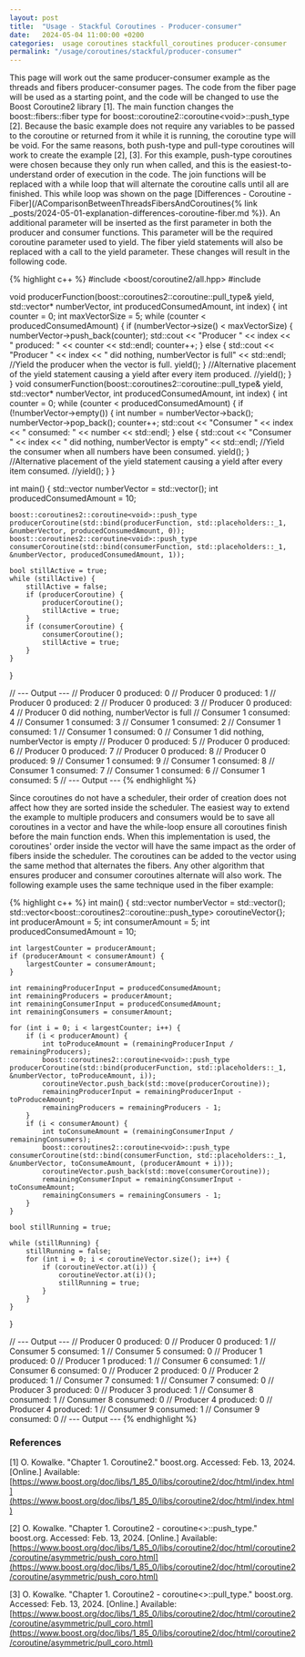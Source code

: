 ```yaml
---
layout: post
title:  "Usage - Stackful Coroutines - Producer-consumer"
date:   2024-05-04 11:00:00 +0200
categories:  usage coroutines stackfull_coroutines producer-consumer
permalink: "/usage/coroutines/stackful/producer-consumer"
---
```

This page will work out the same producer-consumer example as the threads and fibers producer-consumer pages.
The code from the fiber page will be used as a starting point, and the code will be changed to use the Boost Coroutine2 library [1].
The main function changes the boost::fibers::fiber type for boost::coroutine2::coroutine\<void\>::push_type [2].
Because the basic example does not require any variables to be passed to the coroutine or returned from it while it is running, the coroutine type will be void.
For the same reasons, both push-type and pull-type coroutines will work to create the example [2], [3].
For this example, push-type coroutines were chosen because they only run when called, and this is the easiest-to-understand order of execution in the code.
The join functions will be replaced with a while loop that will alternate the coroutine calls until all are finished.
This while loop was shown on the page [Differences - Coroutine - Fiber](/AComparisonBetweenThreadsFibersAndCoroutines{% link _posts/2024-05-01-explanation-differences-coroutine-fiber.md %}). 
An additional parameter will be inserted as the first parameter in both the producer and consumer functions. This parameter will be the required coroutine parameter used to yield.
The fiber yield statements will also be replaced with a call to the yield parameter.
These changes will result in the following code.

{% highlight c++ %}
#include <boost/coroutine2/all.hpp>
#include <iostream>

void producerFunction(boost::coroutines2::coroutine<void>::pull_type& yield, std::vector<int>* numberVector, int producedConsumedAmount, int index) {
    int counter = 0;
    int maxVectorSize = 5;
    while (counter < producedConsumedAmount) {
        if (numberVector->size() < maxVectorSize) {
            numberVector->push_back(counter);
            std::cout << "Producer " << index << " produced: " << counter << std::endl;
            counter++;
        }
        else {
            std::cout << "Producer " << index << " did nothing, numberVector is full" << std::endl;
            //Yield the producer when the vector is full.
            yield();
        }
        //Alternative placement of the yield statement causing a yield after every item produced.
        //yield();
    }
}
void consumerFunction(boost::coroutines2::coroutine<void>::pull_type& yield, std::vector<int>* numberVector, int producedConsumedAmount, int index) {
    int counter = 0;
    while (counter < producedConsumedAmount) {
        if (!numberVector->empty()) {
            int number = numberVector->back();
            numberVector->pop_back();
            counter++;
            std::cout << "Consumer " << index << " consumed: " << number << std::endl;
        }
        else {
            std::cout << "Consumer " << index << " did nothing, numberVector is empty" << std::endl;
            //Yield the consumer when all numbers have been consumed.
            yield();
        }
        //Alternative placement of the yield statement causing a yield after every item consumed.
        //yield();
    }
}

int main() {
    std::vector<int> numberVector = std::vector<int>();
    int producedConsumedAmount = 10;

    boost::coroutines2::coroutine<void>::push_type producerCoroutine(std::bind(producerFunction, std::placeholders::_1, &numberVector, producedConsumedAmount, 0));
    boost::coroutines2::coroutine<void>::push_type consumerCoroutine(std::bind(consumerFunction, std::placeholders::_1, &numberVector, producedConsumedAmount, 1));

    bool stillActive = true;
    while (stillActive) {
        stillActive = false;
        if (producerCoroutine) {
            producerCoroutine();
            stillActive = true;
        }
        if (consumerCoroutine) {
            consumerCoroutine();
            stillActive = true;
        }
    }
}

// --- Output ---
// Producer 0 produced: 0
// Producer 0 produced: 1
// Producer 0 produced: 2
// Producer 0 produced: 3
// Producer 0 produced: 4
// Producer 0 did nothing, numberVector is full
// Consumer 1 consumed: 4
// Consumer 1 consumed: 3
// Consumer 1 consumed: 2
// Consumer 1 consumed: 1
// Consumer 1 consumed: 0
// Consumer 1 did nothing, numberVector is empty
// Producer 0 produced: 5
// Producer 0 produced: 6
// Producer 0 produced: 7
// Producer 0 produced: 8
// Producer 0 produced: 9
// Consumer 1 consumed: 9
// Consumer 1 consumed: 8
// Consumer 1 consumed: 7
// Consumer 1 consumed: 6
// Consumer 1 consumed: 5
// --- Output ---
{% endhighlight %}

Since coroutines do not have a scheduler, their order of creation does not affect how they are sorted inside the scheduler.
The easiest way to extend the example to multiple producers and consumers would be to save all coroutines in a vector and have the while-loop ensure all coroutines finish before the main function ends.
When this implementation is used, the coroutines' order inside the vector will have the same impact as the order of fibers inside the scheduler.
The coroutines can be added to the vector using the same method that alternates the fibers.
Any other algorithm that ensures producer and consumer coroutines alternate will also work.
The following example uses the same technique used in the fiber example:

{% highlight c++ %}
int main() {
    std::vector<int> numberVector = std::vector<int>();
    std::vector<boost::coroutines2::coroutine<void>::push_type> coroutineVector{};
    int producerAmount = 5;
    int consumerAmount = 5;
    int producedConsumedAmount = 10;


    int largestCounter = producerAmount;
    if (producerAmount < consumerAmount) {
        largestCounter = consumerAmount;
    }

    int remainingProducerInput = producedConsumedAmount;
    int remainingProducers = producerAmount;
    int remainingConsumerInput = producedConsumedAmount;
    int remainingConsumers = consumerAmount;

    for (int i = 0; i < largestCounter; i++) {
        if (i < producerAmount) {
            int toProduceAmount = (remainingProducerInput / remainingProducers);
            boost::coroutines2::coroutine<void>::push_type producerCoroutine(std::bind(producerFunction, std::placeholders::_1, &numberVector, toProduceAmount, i));
            coroutineVector.push_back(std::move(producerCoroutine));
            remainingProducerInput = remainingProducerInput - toProduceAmount;
            remainingProducers = remainingProducers - 1;
        }
        if (i < consumerAmount) {
            int toConsumeAmount = (remainingConsumerInput / remainingConsumers);
            boost::coroutines2::coroutine<void>::push_type consumerCoroutine(std::bind(consumerFunction, std::placeholders::_1, &numberVector, toConsumeAmount, (producerAmount + i)));
            coroutineVector.push_back(std::move(consumerCoroutine));
            remainingConsumerInput = remainingConsumerInput - toConsumeAmount;
            remainingConsumers = remainingConsumers - 1;
        }
    }

    bool stillRunning = true;

    while (stillRunning) {
        stillRunning = false;
        for (int i = 0; i < coroutineVector.size(); i++) {
            if (coroutineVector.at(i)) {
                coroutineVector.at(i)();
                stillRunning = true;
            }
        }
    }
}

// --- Output ---
// Producer 0 produced: 0
// Producer 0 produced: 1
// Consumer 5 consumed: 1
// Consumer 5 consumed: 0
// Producer 1 produced: 0
// Producer 1 produced: 1
// Consumer 6 consumed: 1
// Consumer 6 consumed: 0
// Producer 2 produced: 0
// Producer 2 produced: 1
// Consumer 7 consumed: 1
// Consumer 7 consumed: 0
// Producer 3 produced: 0
// Producer 3 produced: 1
// Consumer 8 consumed: 1
// Consumer 8 consumed: 0
// Producer 4 produced: 0
// Producer 4 produced: 1
// Consumer 9 consumed: 1
// Consumer 9 consumed: 0
// --- Output ---
{% endhighlight %}

### References
[1] O. Kowalke. "Chapter 1. Coroutine2." boost.org. Accessed: Feb. 13, 2024. [Online.] Available:
[https://www.boost.org/doc/libs/1_85_0/libs/coroutine2/doc/html/index.html](https://www.boost.org/doc/libs/1_85_0/libs/coroutine2/doc/html/index.html)

[2] O. Kowalke. "Chapter 1. Coroutine2 - coroutine<>::push_type." boost.org. Accessed: Feb. 13, 2024. [Online.] Available:
[https://www.boost.org/doc/libs/1_85_0/libs/coroutine2/doc/html/coroutine2/coroutine/asymmetric/push_coro.html](https://www.boost.org/doc/libs/1_85_0/libs/coroutine2/doc/html/coroutine2/coroutine/asymmetric/push_coro.html)

[3] O. Kowalke. "Chapter 1. Coroutine2 - coroutine<>::pull_type." boost.org. Accessed: Feb. 13, 2024. [Online.] Available:
[https://www.boost.org/doc/libs/1_85_0/libs/coroutine2/doc/html/coroutine2/coroutine/asymmetric/pull_coro.html](https://www.boost.org/doc/libs/1_85_0/libs/coroutine2/doc/html/coroutine2/coroutine/asymmetric/pull_coro.html)